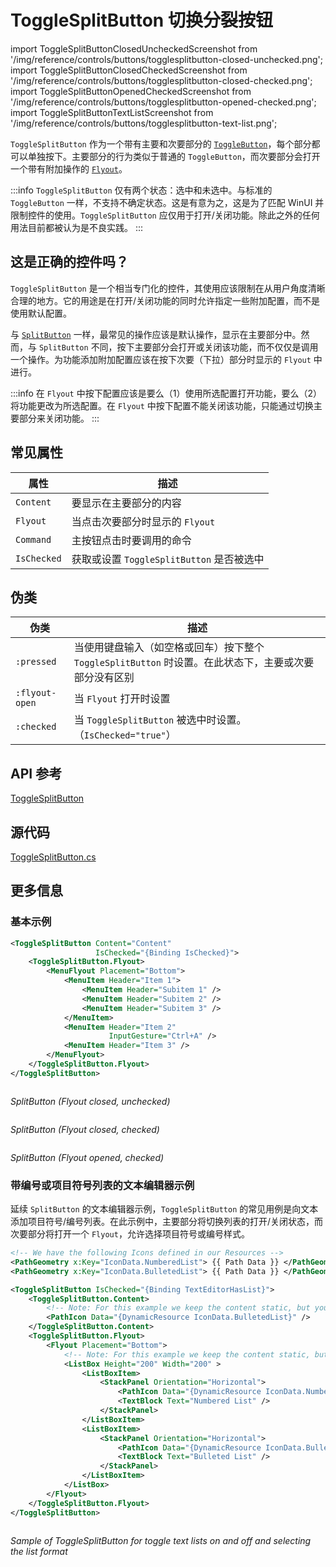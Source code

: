# ToggleSplitButton 切换分裂按钮

import ToggleSplitButtonClosedUncheckedScreenshot from '/img/reference/controls/buttons/togglesplitbutton-closed-unchecked.png';
import ToggleSplitButtonClosedCheckedScreenshot from '/img/reference/controls/buttons/togglesplitbutton-closed-checked.png';
import ToggleSplitButtonOpenedCheckedScreenshot from '/img/reference/controls/buttons/togglesplitbutton-opened-checked.png';
import ToggleSplitButtonTextListScreenshot from '/img/reference/controls/buttons/togglesplitbutton-text-list.png';

`ToggleSplitButton` 作为一个带有主要和次要部分的 [`ToggleButton`](togglebutton)，每个部分都可以单独按下。主要部分的行为类似于普通的 `ToggleButton`，而次要部分会打开一个带有附加操作的 [`Flyout`](../flyouts)。

:::info
`ToggleSplitButton` 仅有两个状态：选中和未选中。与标准的 `ToggleButton` 一样，不支持不确定状态。这是有意为之，这是为了匹配 WinUI 并限制控件的使用。`ToggleSplitButton` 应仅用于打开/关闭功能。除此之外的任何用法目前都被认为是不良实践。
:::

## 这是正确的控件吗？

`ToggleSplitButton` 是一个相当专门化的控件，其使用应该限制在从用户角度清晰合理的地方。它的用途是在打开/关闭功能的同时允许指定一些附加配置，而不是使用默认配置。

与 [`SplitButton`](../buttons/splitbutton) 一样，最常见的操作应该是默认操作，显示在主要部分中。然而，与 `SplitButton` 不同，按下主要部分会打开或关闭该功能，而不仅仅是调用一个操作。为功能添加附加配置应该在按下次要（下拉）部分时显示的 `Flyout` 中进行。

:::info
在 `Flyout` 中按下配置应该是要么（1）使用所选配置打开功能，要么（2）将功能更改为所选配置。在 `Flyout` 中按下配置不能关闭该功能，只能通过切换主要部分来关闭功能。
:::

## 常见属性

| 属性          | 描述                              |
|-------------|---------------------------------|
| `Content`   | 要显示在主要部分的内容                     |
| `Flyout`    | 当点击次要部分时显示的 `Flyout`            |
| `Command`   | 主按钮点击时要调用的命令                    |
| `IsChecked` | 获取或设置 `ToggleSplitButton` 是否被选中 |

## 伪类

| 伪类             | 描述                                                            |
|----------------|---------------------------------------------------------------|
| `:pressed`     | 当使用键盘输入（如空格或回车）按下整个 `ToggleSplitButton` 时设置。在此状态下，主要或次要部分没有区别 |
| `:flyout-open` | 当 `Flyout` 打开时设置                                              |
| `:checked`     | 当 `ToggleSplitButton` 被选中时设置。（`IsChecked="true"`）             |

## API 参考

[ToggleSplitButton](http://reference.avaloniaui.net/api/Avalonia.Controls/ToggleSplitButton/)

## 源代码

[ToggleSplitButton.cs](https://github.com/AvaloniaUI/Avalonia/blob/master/src/Avalonia.Controls/SplitButton/ToggleSplitButton.cs)

## 更多信息

### 基本示例

```xml
<ToggleSplitButton Content="Content"
                   IsChecked="{Binding IsChecked}">
    <ToggleSplitButton.Flyout>
        <MenuFlyout Placement="Bottom">
            <MenuItem Header="Item 1">
                <MenuItem Header="Subitem 1" />
                <MenuItem Header="Subitem 2" />
                <MenuItem Header="Subitem 3" />
            </MenuItem>
            <MenuItem Header="Item 2"
                      InputGesture="Ctrl+A" />
            <MenuItem Header="Item 3" />
        </MenuFlyout>
    </ToggleSplitButton.Flyout>
</ToggleSplitButton>
```

<img src={ToggleSplitButtonClosedUncheckedScreenshot} alt=""/>

_SplitButton (Flyout closed, unchecked)_

<img src={ToggleSplitButtonClosedCheckedScreenshot} alt=""/>

_SplitButton (Flyout closed, checked)_

<img src={ToggleSplitButtonOpenedCheckedScreenshot} alt=""/>

_SplitButton (Flyout opened, checked)_

### 带编号或项目符号列表的文本编辑器示例

延续 `SplitButton` 的文本编辑器示例，`ToggleSplitButton` 的常见用例是向文本添加项目符号/编号列表。在此示例中，主要部分将切换列表的打开/关闭状态，而次要部分将打开一个 `Flyout`，允许选择项目符号或编号样式。

```xml
<!-- We have the following Icons defined in our Resources -->
<PathGeometry x:Key="IconData.NumberedList"> {{ Path Data }} </PathGeometry>
<PathGeometry x:Key="IconData.BulletedList"> {{ Path Data }} </PathGeometry>
```

```xml
<ToggleSplitButton IsChecked="{Binding TextEditorHasList}">
    <ToggleSplitButton.Content>
        <!-- Note: For this example we keep the content static, but you can use dynamic content -->
        <PathIcon Data="{DynamicResource IconData.BulletedList}" />
    </ToggleSplitButton.Content>
    <ToggleSplitButton.Flyout>
        <Flyout Placement="Bottom">
            <!-- Note: For this example we keep the content static, but you can use dynamic content -->
            <ListBox Height="200" Width="200" >
                <ListBoxItem>
                    <StackPanel Orientation="Horizontal">
                        <PathIcon Data="{DynamicResource IconData.NumberedList}" />
                        <TextBlock Text="Numbered List" />
                    </StackPanel>
                </ListBoxItem>
                <ListBoxItem>
                    <StackPanel Orientation="Horizontal">
                        <PathIcon Data="{DynamicResource IconData.BulletedList}" />
                        <TextBlock Text="Bulleted List" />
                    </StackPanel>
                </ListBoxItem>
            </ListBox>
        </Flyout>
    </ToggleSplitButton.Flyout>
</ToggleSplitButton>
```

<img src={ToggleSplitButtonTextListScreenshot} alt=""/>

_Sample of ToggleSplitButton for toggle text lists on and off and selecting the list format_

